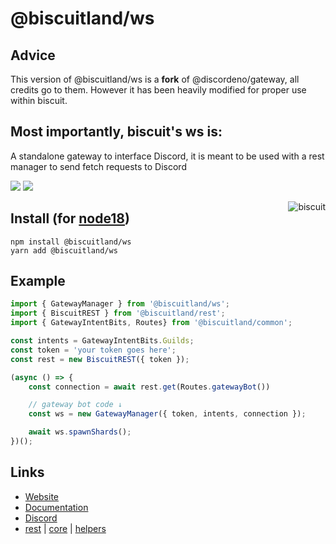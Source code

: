 # @biscuitland/ws

## Advice

This version of @biscuitland/ws is a **fork** of @discordeno/gateway, all credits go to them. However it has been heavily modified for proper use within biscuit.

## Most importantly, biscuit's ws is:

A standalone gateway to interface Discord, it is meant to be used with a rest manager to send fetch requests to Discord

[<img src="https://img.shields.io/badge/GitHub-100000?style=for-the-badge&logo=github&logoColor=white">](https://github.com/oasisjs/biscuit)
[<img src="https://img.shields.io/badge/Discord-5865F2?style=for-the-badge&logo=discord&logoColor=white">](https://discord.gg/XNw2RZFzaP)

<img align="right" src="https://raw.githubusercontent.com/oasisjs/biscuit/main/assets/icon.svg" alt="biscuit"/>

## Install (for [node18](https://nodejs.org/en/download/))

```sh-session
npm install @biscuitland/ws
yarn add @biscuitland/ws
```

## Example

```ts
import { GatewayManager } from '@biscuitland/ws';
import { BiscuitREST } from '@biscuitland/rest';
import { GatewayIntentBits, Routes} from '@biscuitland/common';

const intents = GatewayIntentBits.Guilds;
const token = 'your token goes here';
const rest = new BiscuitREST({ token });

(async () => {
	const connection = await rest.get(Routes.gatewayBot())

	// gateway bot code ↓
	const ws = new GatewayManager({ token, intents, connection });

	await ws.spawnShards();
})();
```

## Links
* [Website](https://biscuitjs.com/)
* [Documentation](https://docs.biscuitjs.com/)
* [Discord](https://discord.gg/XNw2RZFzaP) 
* [rest](https://www.npmjs.com/package/@biscuitland/rest) | [core](https://www.npmjs.com/package/@biscuitland/core) | [helpers](https://www.npmjs.com/package/@biscuitland/helpers)
